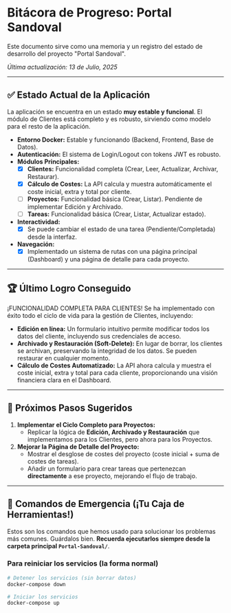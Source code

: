 # Bitácora de Progreso: Portal Sandoval

Este documento sirve como una memoria y un registro del estado de desarrollo del proyecto "Portal Sandoval".

_Última actualización: 13 de Julio, 2025_

---

## ✅ Estado Actual de la Aplicación

La aplicación se encuentra en un estado **muy estable y funcional**. El módulo de Clientes está completo y es robusto, sirviendo como modelo para el resto de la aplicación.

-   **Entorno Docker:** Estable y funcionando (Backend, Frontend, Base de Datos).
-   **Autenticación:** El sistema de Login/Logout con tokens JWT es robusto.
-   **Módulos Principales:**
    -   [x] **Clientes:** Funcionalidad completa (Crear, Leer, Actualizar, Archivar, Restaurar).
    -   [x] **Cálculo de Costes:** La API calcula y muestra automáticamente el coste inicial, extra y total por cliente.
    -   [ ] **Proyectos:** Funcionalidad básica (Crear, Listar). Pendiente de implementar Edición y Archivado.
    -   [ ] **Tareas:** Funcionalidad básica (Crear, Listar, Actualizar estado).
-   **Interactividad:**
    -   [x] Se puede cambiar el estado de una tarea (Pendiente/Completada) desde la interfaz.
-   **Navegación:**
    -   [x] Implementado un sistema de rutas con una página principal (Dashboard) y una página de detalle para cada proyecto.

---

## 🏆 Último Logro Conseguido

¡FUNCIONALIDAD COMPLETA PARA CLIENTES! Se ha implementado con éxito todo el ciclo de vida para la gestión de Clientes, incluyendo:
*   **Edición en línea:** Un formulario intuitivo permite modificar todos los datos del cliente, incluyendo sus credenciales de acceso.
*   **Archivado y Restauración (Soft-Delete):** En lugar de borrar, los clientes se archivan, preservando la integridad de los datos. Se pueden restaurar en cualquier momento.
*   **Cálculo de Costes Automatizado:** La API ahora calcula y muestra el coste inicial, extra y total para cada cliente, proporcionando una visión financiera clara en el Dashboard.

---

## 🚀 Próximos Pasos Sugeridos

1.  **Implementar el Ciclo Completo para Proyectos:**
    *   Replicar la lógica de **Edición, Archivado y Restauración** que implementamos para los Clientes, pero ahora para los Proyectos.
2.  **Mejorar la Página de Detalle del Proyecto:**
    *   Mostrar el desglose de costes del proyecto (coste inicial + suma de costes de tareas).
    *   Añadir un formulario para crear tareas que pertenezcan **directamente** a ese proyecto, mejorando el flujo de trabajo.

---

## 🔧 Comandos de Emergencia (¡Tu Caja de Herramientas!)

Estos son los comandos que hemos usado para solucionar los problemas más comunes. Guárdalos bien. **Recuerda ejecutarlos siempre desde la carpeta principal `Portal-Sandoval/`**.

### Para reiniciar los servicios (la forma normal)

```bash
# Detener los servicios (sin borrar datos)
docker-compose down

# Iniciar los servicios
docker-compose up
